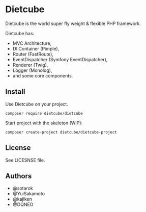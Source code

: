 Dietcube
=========

Dietcube is the world super fly weight & flexible PHP framework.


Dietcube has:

* MVC Architecture,
* DI Container (Pimple),
* Router (FastRoute),
* EventDispatcher (Symfony EventDispatcher),
* Renderer (Twig),
* Logger (Monolog),
* and some core components.


Install
---------

Use Dietcube on your project.

```
composer require dietcube/dietcube
```

Start project with the skeleton (WIP):

```
composer create-project dietcube/dietcube-project
```

License
---------

See LICESNSE file.

Authors
---------

* @sotarok
* @YuiSakamoto
* @kajiken
* @DQNEO

